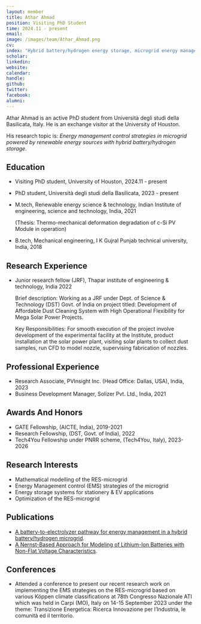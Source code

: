 ```yaml
---
layout: member
title: Athar Ahmad
position: Visiting PhD Student
time: 2024.11 - present
email: 
image: /images/team/Athar_Ahmad.png
cv: 
index: "Hybrid battery/hydrogen energy storage, microgrid energy management"
scholar: 
linkedin: 
website: 
calendar: 
handle: 
github: 
twitter: 
facebook: 
alumni: 
---
```


Athar Ahmad is an active PhD student from Università degli studi della Basilicata, Italy. He is an exchange visitor at the University of Houston.

His research topic is: *Energy management control strategies in microgrid powered by renewable energy sources with hybrid battery/hydrogen storage*.

## Education
* Visiting PhD student, University of Houston, 2024.11 - present

* PhD student, Università degli studi della Basilicata, 2023 - present

* M.tech, Renewable energy science & technology, Indian Institute of engineering, science and technology, India, 2021

	(Thesis: Thermo-mechanical deformation degradation of c-Si PV Module in operation)

* B.tech, Mechanical engineering, I K Gujral Punjab technical university, India, 2018

## Research Experience
* Junior research fellow (JRF), Thapar institute of engineering & technology, India 2022

	Brief description: Working as a JRF under Dept. of Science & Technology (DST) Govt. of India on project titled: Development of Affordable Dust Cleaning System with High Operational Flexibility for Mega Solar Power Projects.

	Key Responsibilities: For smooth execution of the project involve development of the experimental facility at the Institute, product installation at the solar power plant, visiting solar plants to collect dust samples, run CFD to model nozzle, supervising fabrication of nozzles.


## Professional Experience
* Research Associate, PVInsight Inc. (Head Office: Dallas, USA), India, 2023
* Business Development Manager, Solizer Pvt. Ltd., India, 2021

## Awards And Honors
* GATE Fellowship, (AICTE, India), 2019-2021
* Research Fellowship, (DST, Govt. of India), 2022
* Tech4You Fellowship under PNRR scheme, (Tech4You, Italy), 2023-2026

## Research Interests
* Mathematical modelling of the RES-microgrid
* Energy Management control (EMS) strategies of the microgrid
* Energy storage systems for stationery & EV applications
* Optimization of the RES-microgrid

## Publications
*  <a target="_blank" href="https://iopscience.iop.org/article/10.1088/1742-6596/2648/1/012094" class="off">A battery-to-electrolyzer pathway for energy management in a hybrid battery/hydrogen microgrid</a>.
* <a target="_blank" href="https://www.mdpi.com/1996-1073/17/16/3914" class="off">A Nernst-Based Approach for Modeling of Lithium-Ion Batteries with Non-Flat Voltage Characteristics</a>.

## Conferences
* Attended a conference to present our recent research work on implementing the EMS strategies on the RES-microgrid based on various Köppen climate classifications at 78th Congresso Nazionale ATI which was held in Carpi (MO), Italy on 14-15 September 2023 under the theme: Transizione Energetica: Ricerca Innovazione per l’Industria, le comunità ed il territorio.



